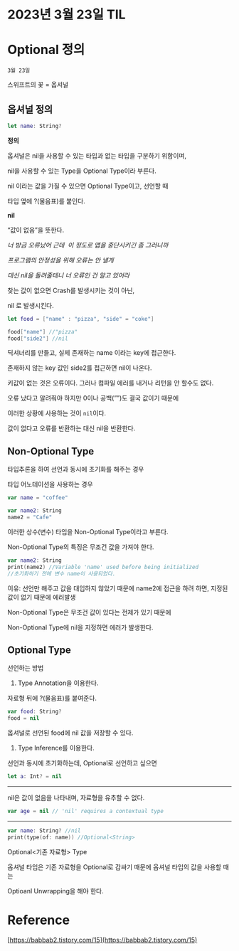 # 2023년 3월 23일 TIL

# Optional 정의

`3월 23일`

스위프트의 꽃 = 옵셔널

## 옵셔널 정의

```swift
let name: String?
```

**정의**

옵셔널은 nil을 사용할 수 있는 타입과 없는 타입을 구분하기 위함이며,

nil을 사용할 수 있는 Type을 Optional Type이라 부른다.

nil 이라는 값을 가질 수 있으면 Optional Type이고, 선언할 때

타입 옆에 ?(물음표)를 붙인다.

**nil**

“값이 없음”을 뜻한다.

*너 방금 오류났어 근데  이 정도로 앱을 중단시키긴 좀 그러니까*

*프로그램의 안정성을 위해 오류는 안 낼게*

*대신 nil을 돌려줄테니 너 오류인 건 알고 있어라*

찾는 값이 없으면 Crash를 발생시키는 것이 아닌,

nil 로 발생시킨다.

```swift
let food = ["name" : "pizza", "side" = "coke"]

food["name"] //"pizza"
food["side2"] //nil
```

딕셔너리를 만들고, 실제 존재하는 name 이라는 key에 접근한다.

존재하지 않는 key 값인 side2를 접근하면 nil이 나온다. 

키값이 없는 것은 오류이다. 그러나 컴파일 에러를 내거나 리턴을 안 할수도 없다.

오류 났다고 알려줘야 하지만 0이나 공백(””)도 결국 값이기 때문에 

이러한 상황에 사용하는 것이 `nil`이다.

값이 없다고 오류를 반환하는 대신 nil을 반환한다.

## Non-Optional Type

타입추론을 하여 선언과 동시에 초기화를 해주는 경우

타입 어노테이션을 사용하는 경우

```swift
var name = "coffee"

var name2: String
name2 = "Cafe"
```

이러한 상수(변수) 타입을 Non-Optional Type이라고 부른다.

Non-Optional Type의 특징은  무조건 값을 가져야 한다.

```swift
var name2: String
print(name2) //Variable 'name' used before being initialized
//초기화하기 전에 변수 name이 사용되었다.
```

이유: 선언만 해주고 값을 대입하지 않았기 때문에 name2에 접근을 하려 하면, 지정된 값이 없기 때문에 에러발생

Non-Optional Type은 무조건 값이 있다는 전제가 있기 때문에

Non-Optional Type에 nil을 지정하면 에러가 발생한다.

## Optional Type

선언하는 방법

1. Type Annotation을 이용한다.

자료형 뒤에 ?(물음표)를 붙여준다.

```swift
var food: String?
food = nil
```

옵셔널로 선언된 food에 nil 값을 저장할 수 있다.

1. Type Inference를 이용한다.

선언과 동시에 초기화하는데, Optional로 선언하고 싶으면

```swift
let a: Int? = nil
```

---

nil은 값이 없음을 나타내며, 자료형을 유추할 수 없다.

```swift
var age = nil // 'nil' requires a contextual type
```

---

```swift
var name: String? //nil
print(type(of: name)) //Optional<String>
```

Optional<기존 자료형> Type

옵셔널 타입은 기존 자료형을 Optional로 감싸기 때문에 옵셔널 타입의 값을 사용할 때는

Optioanl Unwrapping을 해야 한다.

# Reference

[https://babbab2.tistory.com/15](https://babbab2.tistory.com/15)
